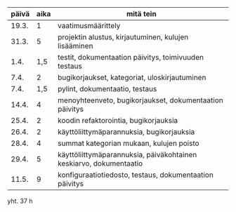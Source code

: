 | päivä | aika | mitä tein                                                              |
| ----- | ---- | -----------------------------------------------------------------------|
| 19.3. | 1    | vaatimusmäärittely                                                     |
| 31.3. | 5    | projektin alustus, kirjautuminen, kulujen lisääminen                   |
| 1.4.  | 1,5  | testit, dokumentaation päivitys, toimivuuden testaus                   |
| 7.4.  | 2    | bugikorjaukset, kategoriat, uloskirjautuminen                          |
| 7.4.  | 1,5  | pylint, dokumentaatio, testaus                                         |
| 14.4. | 4    | menoyhteenveto, bugikorjaukset, dokumentaation päivitys                |
| 25.4. | 2    | koodin refaktorointia, bugikorjauksia                                  |
| 26.4. | 2    | käyttöliittymäparannuksia, bugikorjauksia                              |
| 28.4. | 4    | summat kategorian mukaan, kulujen poisto                               |
| 29.4. | 5    | käyttöliittymäparannuksia, päiväkohtainen keskiarvo, dokumentaatio     |
| 11.5. | 9    | konfiguraatiotiedosto, testaus, dokumentaation päivitys                |

yht. 37 h
